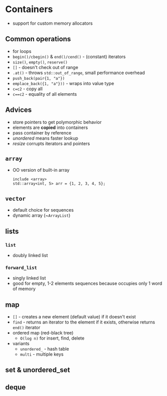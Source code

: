 # Containers

- support for custom memory allocators

## Common operations

- for loops
- `begin()/cbegin()` & `end()/cend()` - (constant) iterators
- `size()`, `empty()`, `reserve()`
- `[]` - doesn't check out of range
- `.at()` - throws `std::out_of_range`, small performance overhead
- `push_back(pair{1, "a"})`
- `emplace_back({1, "a"}))` - wraps into value type
- `c=c2` - copy all
- `c==c2` - equality of all elements

## Advices

- store pointers to get polymorphic behavior
- elements are **copied** into containers
- pass container by reference
- _unordered_ means faster lookup
- _resize_ corrupts iterators and pointers

## `array`

- OO version of built-in array
  ```
  include <array>
  std::array<int, 5> arr = {1, 2, 3, 4, 5};
  ```

## `vector`

- default choice for sequences
- dynamic array (~`ArrayList`)

## lists

### `list`

- doubly linked list

### `forward_list`

- singly linked list
- good for empty, 1-2 elements sequences because occupies only 1 word of memory

## map

- `[]` - creates a new element (default value) if it doesn't exist
- `find` - returns an iterator to the element if it exists, otherwise returns `end()` iterator
- ordered map (red-black tree)
    - `O(log n)` for insert, find, delete
- variants
    - `unordered_` - hash table
    - `multi` - multiple keys

## set & unordered_set

## deque